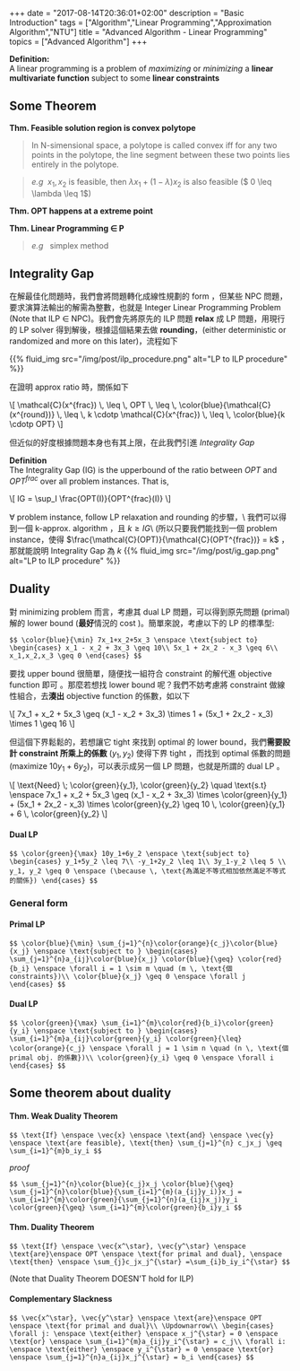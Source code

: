 +++
date =  "2017-08-14T20:36:01+02:00"
description = "Basic Introduction"
tags = ["Algorithm","Linear Programming","Approximation Algorithm","NTU"]
title =  "Advanced Algorithm - Linear Programming"
topics = ["Advanced Algorithm"]
+++

**Definition:**<br/>
A linear programming is a problem of *maximizing* or *minimizing* a **linear
multivariate function** subject to some **linear constraints**
<!--more-->


## Some Theorem

**Thm. Feasible solution region is convex polytope** <br/>

> In N-simensional space, a polytope is called convex iff for any two points in the polytope, the line segment between these two points lies entirely in the polytope.

> *e.g* &nbsp;<span>$x_1, x_2$</span> is feasible, then <span>$\lambda x_1 + (1-\lambda) x_2$</span> is also feasible (<span>$ 0 \leq \lambda \leq 1$</span>)

**Thm. OPT happens at a extreme point**

**Thm. Linear Programming <span>$\in$</span> P**

> *e.g* &nbsp; simplex method

## Integrality Gap
在解最佳化問題時，我們會將問題轉化成線性規劃的 form ，但某些 NPC 問題，要求演算法輸出的解需為整數，也就是 Integer Linear Programming Problem (Note that ILP <span>$\in$</span> NPC)。我們會先將原先的 ILP 問題 **relax** 成 LP 問題，用現行的 LP solver 得到解後，根據這個結果去做 **rounding**，(either deterministic or randomized and more on this later)，流程如下

{{% fluid_img src="/img/post/ilp_procedure.png" alt="LP to ILP procedure" %}}

在證明 approx ratio 時，關係如下<br/>

<div>
\[
  \mathcal{C}(x^{frac}) \, \leq \, OPT \, \leq \, \color{blue}{\mathcal{C}(x^{round})} \, \leq \, k \cdotp \mathcal{C}(x^{frac}) \, \leq \, \color{blue}{k \cdotp OPT}
\]
</div>

但近似的好度根據問題本身也有其上限，在此我們引進 *Integrality Gap*

**Definition**<br/>
The Integrality Gap (IG) is the upperbound of the ratio between <span>$OPT$</span> and <span>$OPT^{frac}$</span> over all problem instances. That is,

<div>
\[
 IG = \sup_I \frac{OPT(I)}{OPT^{frac}(I)}
\]
</div>


<span>$\forall$</span> problem instance, follow LP relaxation and rounding 的步驟，\\
我們可以得到一個 k-approx. algorithm ，且 <span>$k \geq IG$</span>\\
(所以只要我們能找到一個 problem instance，使得 <span>$\frac{\mathcal{C}(OPT)}{\mathcal{C}(OPT^{frac})} = k$</span> ， 那就能說明 Integrality Gap 為 <span>$k$</span>
{{% fluid_img src="/img/post/ig_gap.png" alt="LP to ILP procedure" %}}

## Duality

對 minimizing problem 而言，考慮其 dual LP 問題，可以得到原先問題 (primal) 解的 lower bound (**最好**情況的 cost )。簡單來說，考慮以下的 LP 的標準型:

``$$
\color{blue}{\min} 7x_1+x_2+5x_3 \enspace \text{subject to}
\begin{cases}
x_1 - x_2 + 3x_3 \geq 10\\
5x_1 + 2x_2 - x_3 \geq 6\\
x_1,x_2,x_3 \geq 0
\end{cases}
$$``

要找 upper bound 很簡單，隨便找一組符合 constraint 的解代進 objective function 即可
。那麼若想找 lower bound 呢？我們不妨考慮將 constraint 做線性組合，去**湊出**
objective function 的係數，如以下

<div>
\[
7x_1 + x_2 + 5x_3 \geq (x_1 - x_2 + 3x_3) \times 1 + (5x_1 + 2x_2 - x_3) \times
1 \geq 16
\]
</div>

但這個下界鬆鬆的，若想讓它 tight 來找到 optimal 的 lower bound，我們**需要設計 constraint 所乘上的係數** (<span>$y_1, y_2$</span>) 使得下界 tight ，而找到 optimal 係數的問題 (maximize <span>$10y_1+6y_2$</span>)，可以表示成另一個 LP 問題，也就是所謂的 dual LP 。

<div>
\[
 \text{Need} \; \color{green}{y_1}, \color{green}{y_2} \quad \text{s.t} \enspace 7x_1 +
 x_2 + 5x_3 \geq (x_1 - x_2 + 3x_3) \times \color{green}{y_1} + (5x_1 + 2x_2 -
 x_3) \times \color{green}{y_2} \geq 10 \, \color{green}{y_1} + 6 \, \color{green}{y_2}
\]
</div>

#### Dual LP

``$$
\color{green}{\max} 10y_1+6y_2 \enspace \text{subject to}
\begin{cases}
y_1+5y_2 \leq 7\\
-y_1+2y_2 \leq 1\\
3y_1-y_2 \leq 5 \\
y_1, y_2 \geq 0 \enspace (\because \, \text{為滿足不等式相加依然滿足不等式的關係})
\end{cases}
$$``

### General form

#### Primal LP
``$$
\color{blue}{\min} \sum_{j=1}^{n}\color{orange}{c_j}\color{blue}{x_j} \enspace \text{subject to }
\begin{cases}
\sum_{j=1}^{n}a_{ij}\color{blue}{x_j} \color{blue}{\geq} \color{red}{b_i} \enspace \forall i = 1 \sim m \quad (m \, \text{個
constraints})\\
\color{blue}{x_j} \geq 0 \enspace \forall j
\end{cases}
$$``


#### Dual LP
``$$
\color{green}{\max} \sum_{i=1}^{m}\color{red}{b_i}\color{green}{y_i} \enspace \text{subject to }
\begin{cases}
\sum_{i=1}^{m}a_{ij}\color{green}{y_i} \color{green}{\leq} \color{orange}{c_j} \enspace \forall j = 1 \sim n \quad (n \, \text{個 primal obj. 的係數})\\
\color{green}{y_i} \geq 0 \enspace \forall i
\end{cases}
$$``


## Some theorem about duality


#### Thm. Weak Duality Theorem

``$$
\text{If} \enspace \vec{x} \enspace \text{and} \enspace \vec{y} \enspace \text{are feasible}, \text{then} \sum_{j=1}^{n} c_jx_j \geq \sum_{i=1}^{m}b_iy_i
$$``

*proof*

``$$
\sum_{j=1}^{n}\color{blue}{c_j}x_j \color{blue}{\geq} \sum_{j=1}^{n}\color{blue}{\sum_{i=1}^{m}(a_{ij}y_i)}x_j = \sum_{i=1}^{m}\color{green}{\sum_{j=1}^{n}(a_{ij}x_j)}y_i \color{green}{\geq} \sum_{i=1}^{m}\color{green}{b_i}y_i
$$``

#### Thm. Duality Theorem

``$$
\text{If} \enspace \vec{x^\star}, \vec{y^\star} \enspace \text{are}\enspace OPT
\enspace \text{for primal and dual}, \enspace \text{then} \enspace \sum_{j}c_jx_j^{\star} =\sum_{i}b_iy_i^{\star}
$$``

(Note that Duality Theorem DOESN'T hold for ILP)

#### Complementary Slackness

``$$
\vec{x^\star}, \vec{y^\star} \enspace \text{are}\enspace OPT \enspace \text{for primal and dual}\\
\Updownarrow\\
\begin{cases}
\forall j: \enspace \text{either} \enspace x_j^{\star} = 0 \enspace \text{or} \enspace \sum_{i=1}^{m}a_{ij}y_i^{\star} = c_j\\
\forall i: \enspace \text{either} \enspace y_i^{\star} = 0 \enspace \text{or} \enspace \sum_{j=1}^{n}a_{ij}x_j^{\star} = b_i
\end{cases}
$$``

